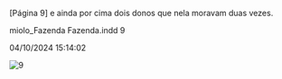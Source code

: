 [Página 9]
e ainda por cima dois donos
que nela moravam duas vezes.


miolo_Fazenda Fazenda.indd 9

04/10/2024 15:14:02

![9](./img/page_9-01.jpg)
